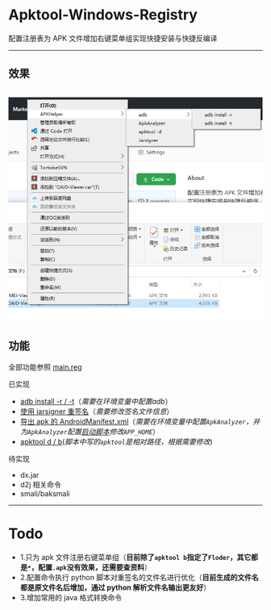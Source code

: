 # Apktool-Windows-Registry

配置注册表为 APK 文件增加右键菜单组实现快捷安装与快捷反编译

***

## 效果
![效果图](./imgs/1.png)
---

## 功能
全部功能参照 [main.reg](./regs/main.reg)

已实现
- [adb install -r / -t](./regs/AdbHelper.reg)（*需要在环境变量中配置adb*）
- [使用 jarsigner 重签名](./regs/AdbHelper.reg)（*需要修改签名文件信息*）
- [导出 apk 的 AndroidManifest.xml](./regs/Manifest.reg)（*需要在环境变量中配置`ApkAnalyzer`，并为`ApkAnalyzer`配置[启动脚本](./regs/ApkAnalyzer.cmd)修改`APP_HOME`*）
- [apktool d / b](./regs/Apktool.reg)(*脚本中写的`apktool`是相对路径，根据需要修改*)

待实现
- dx.jar
- d2j 相关命令
- smali/baksmali

---

# Todo
- 1.只为 apk 文件注册右键菜单组（**目前除了`apktool b`指定了`Floder`，其它都是`*`，配置`.apk`没有效果，还需要查资料**）
- 2.配置命令执行 python 脚本对重签名的文件名进行优化（**目前生成的文件名都是原文件名后增加，通过 python 解析文件名输出更友好**）
- 3.增加常用的 java 格式转换命令
